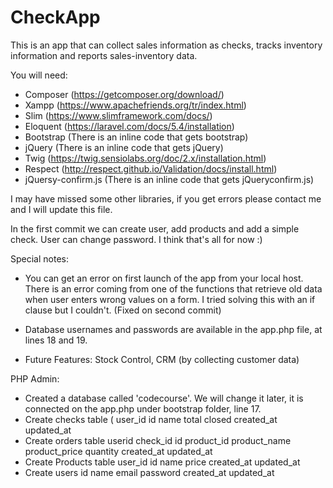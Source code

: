 # CheckApp
This is an app that can collect sales information as checks, tracks inventory information and reports sales-inventory data.

You will need:
- Composer (https://getcomposer.org/download/)
- Xampp (https://www.apachefriends.org/tr/index.html)
- Slim (https://www.slimframework.com/docs/)
- Eloquent (https://laravel.com/docs/5.4/installation)
- Bootstrap (There is an inline code that gets bootstrap)
- jQuery (There is an inline code that gets jQuery)
- Twig (https://twig.sensiolabs.org/doc/2.x/installation.html)
- Respect (http://respect.github.io/Validation/docs/install.html)
- jQuersy-confirm.js (There is an inline code that gets jQueryconfirm.js)

I may have missed some other libraries, if you get errors please contact me and I will update this file. 

In the first commit we can create user, add products and add a simple check. User can change password. I think that's all for now :)

Special notes:
- You can get an error on first launch of the app from your local host. There is an error coming from one of the functions that retrieve old data when user enters wrong values on a form. I tried solving this with an if clause but I couldn't. (Fixed on second commit)

- Database usernames and passwords are available in the app.php file, at lines 18 and 19.

- Future Features: Stock Control, CRM (by collecting customer data)

PHP Admin:
- Created a database called 'codecourse'. We will change it later, it is connected on the app.php under bootstrap folder, line 17.
- Create checks table (
    user_id
    id
    name
    total
    closed
    created_at
    updated_at
- Create orders table
    userid
    check_id
    id
    product_id
    product_name
    product_price
    quantity
    created_at
    updated_at
- Create Products table
    user_id
    id
    name
    price
    created_at
    updated_at
 - Create users
    id
    name
    email
    password
    created_at
    updated_at
    
    
